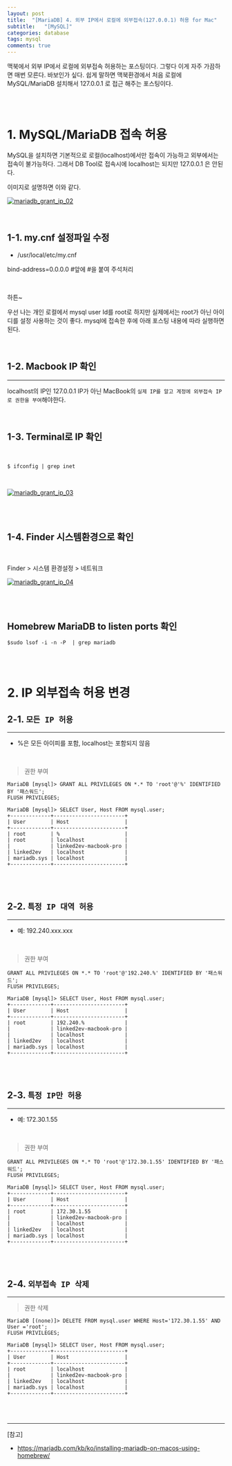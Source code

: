 ```yaml
---
layout: post
title:  "[MariaDB] 4. 외부 IP에서 로컬에 외부접속(127.0.0.1) 허용 for Mac"
subtitle:   "[MySQL]"
categories: database
tags: mysql
comments: true
---
```



맥북에서 외부 IP에서 로컬에 외부접속 허용하는 포스팅이다. 그렇다 이게 자주 가끔하면 매번 모른다. 바보인가 싶다.
쉽게 말하면 맥북환경에서 처음 로컬에 MySQL/MariaDB 설치해서 127.0.0.1 로 접근 해주는 포스팅이다.

<br><br>


# 1. MySQL/MariaDB 접속 허용

MySQL을 설치하면 기본적으로 로컬(localhost)에서만 접속이 가능하고 외부에서는 접속이 불가능하다. 
그래서 DB Tool로 접속시에 localhost는 되지만 127.0.0.1 은 안된다.

이미지로 설명하면 이와 같다.

[![mariadb_grant_ip_02](/assets/img/2021/mariadb_grant_ip_02.png)]()

<br>


## 1-1. my.cnf 설정파일 수정

- /usr/local/etc/my.cnf

bind-address=0.0.0.0 #앞에 #을 붙여 주석처리

<br>

하튼~

우선 나는 개인 로컬에서 mysql user Id를 root로 하지만 실제에서는 root가 아닌 아이디를 설정 사용하는 것이 좋다.
mysql에 접속한 후에 아래 포스팅 내용에 따라 실행하면 된다.

<br>


## 1-2. Macbook IP 확인
---

localhost의 IP인 127.0.0.1 IP가 아닌 MacBook의 `실제 IP를 알고 계정에 외부접속 IP로 권한을 부여`해야한다.

<br>

## 1-3. Terminal로 IP 확인

<br>

```
$ ifconfig | grep inet
```

<br>

[![mariadb_grant_ip_03](/assets/img/2021/mariadb_grant_ip_03.png)]()

<br><br>


## 1-4. Finder 시스템환경으로 확인

<br>

Finder > 시스템 환경설정 > 네트워크

[![mariadb_grant_ip_04](/assets/img/2021/mariadb_grant_ip_04.png)]()

<br><br>


## Homebrew MariaDB to listen ports 확인

```
$sudo lsof -i -n -P  | grep mariadb
```

<br><br>


# 2. IP 외부접속 허용 변경

## 2-1. `모든 IP 허용`
---

- %은 모든 아이피를 포함, localhost는 포함되지 않음

<br>

> 권한 부여

```
MariaDB [mysql]> GRANT ALL PRIVILEGES ON *.* TO 'root'@'%' IDENTIFIED BY '패스워드';
FLUSH PRIVILEGES;

MariaDB [mysql]> SELECT User, Host FROM mysql.user;
+-------------+-----------------------+
| User        | Host                  |
+-------------+-----------------------+
| root        | %                     |
| root        | localhost             |
|             | linked2ev-macbook-pro |
| linked2ev   | localhost             |
| mariadb.sys | localhost             |
+-------------+-----------------------+
```

<br><br>


## 2-2. `특정 IP 대역 허용`
---

- 예: 192.240.xxx.xxx

<br>

> 권한 부여

```
GRANT ALL PRIVILEGES ON *.* TO 'root'@'192.240.%' IDENTIFIED BY '패스워드';
FLUSH PRIVILEGES;

MariaDB [mysql]> SELECT User, Host FROM mysql.user;
+-------------+-----------------------+
| User        | Host                  |
+-------------+-----------------------+
| root        | 192.240.%             |
|             | linked2ev-macbook-pro |
|             | localhost             |
| linked2ev   | localhost             |
| mariadb.sys | localhost             |
+-------------+-----------------------+
```

<br><br>


## 2-3. `특정 IP만 허용`
---

- 예:  172.30.1.55

<br>

> 권한 부여

```
GRANT ALL PRIVILEGES ON *.* TO 'root'@'172.30.1.55' IDENTIFIED BY '패스워드';
FLUSH PRIVILEGES;

MariaDB [mysql]> SELECT User, Host FROM mysql.user;
+-------------+-----------------------+
| User        | Host                  |
+-------------+-----------------------+
| root        | 172.30.1.55           |
|             | linked2ev-macbook-pro |
|             | localhost             |
| linked2ev   | localhost             |
| mariadb.sys | localhost             |
+-------------+-----------------------+
```

<br><br>


## 2-4. `외부접속 IP 삭제`
---

> 권한 삭제

```
MariaDB [(none)]> DELETE FROM mysql.user WHERE Host='172.30.1.55' AND User ='root';
FLUSH PRIVILEGES;

MariaDB [mysql]> SELECT User, Host FROM mysql.user;
+-------------+-----------------------+
| User        | Host                  |
+-------------+-----------------------+
| root        | localhost             |
|             | linked2ev-macbook-pro |
| linked2ev   | localhost             |
| mariadb.sys | localhost             |
+-------------+-----------------------+
```

<br><br>



---
[참고]  
- https://mariadb.com/kb/ko/installing-mariadb-on-macos-using-homebrew/